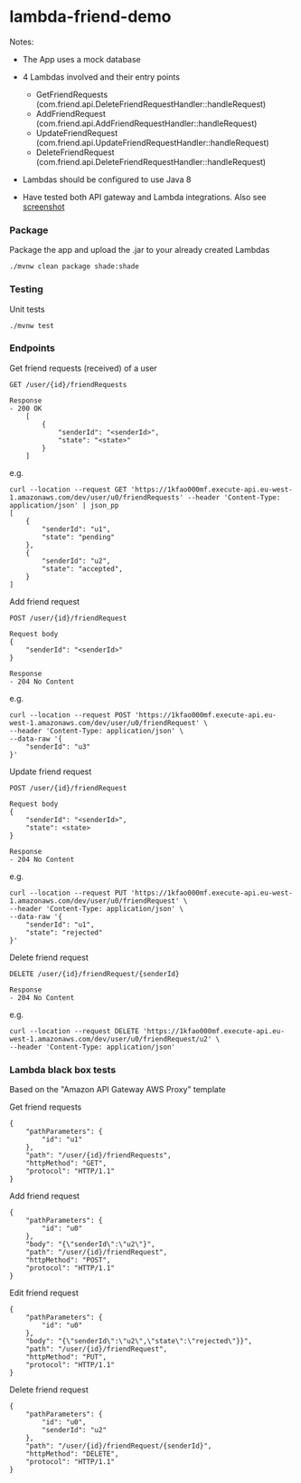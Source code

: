 # lambda-friend-demo

Notes:
* The App uses a mock database
* 4 Lambdas involved and their entry points
    * GetFriendRequests (com.friend.api.DeleteFriendRequestHandler::handleRequest)
    * AddFriendRequest (com.friend.api.AddFriendRequestHandler::handleRequest)
    * UpdateFriendRequest (com.friend.api.UpdateFriendRequestHandler::handleRequest)
    * DeleteFriendRequest (com.friend.api.DeleteFriendRequestHandler::handleRequest)
    
* Lambdas should be configured to use Java 8
* Have tested both API gateway and Lambda integrations. Also see [screenshot](API_Gateway_Example.png)

### Package

Package the app and upload the .jar to your already created Lambdas
```
./mvnw clean package shade:shade
```

### Testing

Unit tests
```
./mvnw test
```

### Endpoints

Get friend requests (received) of a user
```
GET /user/{id}/friendRequests 

Response
- 200 OK
    [
        {
            "senderId": "<senderId>",
            "state": "<state>"
        }
    ]
```

e.g.
```
curl --location --request GET 'https://1kfao000mf.execute-api.eu-west-1.amazonaws.com/dev/user/u0/friendRequests' --header 'Content-Type: application/json' | json_pp
[
    {
        "senderId": "u1",
        "state": "pending"
    },
    {
        "senderId": "u2",
        "state": "accepted",  
    }
]
```

Add friend request
```
POST /user/{id}/friendRequest

Request body
{
    "senderId": "<senderId>"
}

Response
- 204 No Content
```

e.g.
```
curl --location --request POST 'https://1kfao000mf.execute-api.eu-west-1.amazonaws.com/dev/user/u0/friendRequest' \
--header 'Content-Type: application/json' \
--data-raw '{
    "senderId": "u3"
}'
```

Update friend request
```
POST /user/{id}/friendRequest

Request body
{
    "senderId": "<senderId>",
    "state": <state>
}

Response
- 204 No Content
```

e.g.
```
curl --location --request PUT 'https://1kfao000mf.execute-api.eu-west-1.amazonaws.com/dev/user/u0/friendRequest' \
--header 'Content-Type: application/json' \
--data-raw '{
    "senderId": "u1",
    "state": "rejected"
}'
```

Delete friend request
```
DELETE /user/{id}/friendRequest/{senderId}

Response
- 204 No Content
```

e.g.
```
curl --location --request DELETE 'https://1kfao000mf.execute-api.eu-west-1.amazonaws.com/dev/user/u0/friendRequest/u2' \
--header 'Content-Type: application/json'
```

### Lambda black box tests

Based on the "Amazon API Gateway AWS Proxy" template

Get friend requests
```
{
    "pathParameters": {
        "id": "u1"
    },
    "path": "/user/{id}/friendRequests",
    "httpMethod": "GET",
    "protocol": "HTTP/1.1"
}
```

Add friend request
```
{
    "pathParameters": {
        "id": "u0"
    },
    "body": "{\"senderId\":\"u2\"}",
    "path": "/user/{id}/friendRequest",
    "httpMethod": "POST",
    "protocol": "HTTP/1.1"
}
```

Edit friend request
```
{
    "pathParameters": {
        "id": "u0"
    },
    "body": "{\"senderId\":\"u2\",\"state\":\"rejected\"}}",
    "path": "/user/{id}/friendRequest",
    "httpMethod": "PUT",
    "protocol": "HTTP/1.1"
}
```

Delete friend request
```
{
    "pathParameters": {
        "id": "u0",
        "senderId": "u2"
    },
    "path": "/user/{id}/friendRequest/{senderId}",
    "httpMethod": "DELETE",
    "protocol": "HTTP/1.1"
}
```